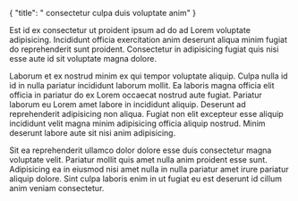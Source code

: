 {
  "title": " consectetur culpa duis voluptate anim"
}

Est id ex consectetur ut proident ipsum ad do ad Lorem voluptate adipisicing. Incididunt officia exercitation anim deserunt aliqua minim fugiat do reprehenderit sunt proident. Consectetur in adipisicing fugiat quis nisi esse aute id sit voluptate magna dolore.

Laborum et ex nostrud minim ex qui tempor voluptate aliquip. Culpa nulla id id in nulla pariatur incididunt laborum mollit. Ea laboris magna officia elit officia in pariatur do ex Lorem occaecat nostrud aute fugiat. Pariatur laborum eu Lorem amet labore in incididunt aliquip. Deserunt ad reprehenderit adipisicing non aliqua. Fugiat non elit excepteur esse aliquip incididunt velit magna minim adipisicing officia aliquip nostrud. Minim deserunt labore aute sit nisi anim adipisicing.

Sit ea reprehenderit ullamco dolor dolore esse duis consectetur magna voluptate velit. Pariatur mollit quis amet nulla anim proident esse sunt. Adipisicing ea in eiusmod nisi amet nulla in nulla pariatur amet irure pariatur aliquip dolore. Sint culpa laboris enim in ut fugiat eu est deserunt id cillum anim veniam consectetur.